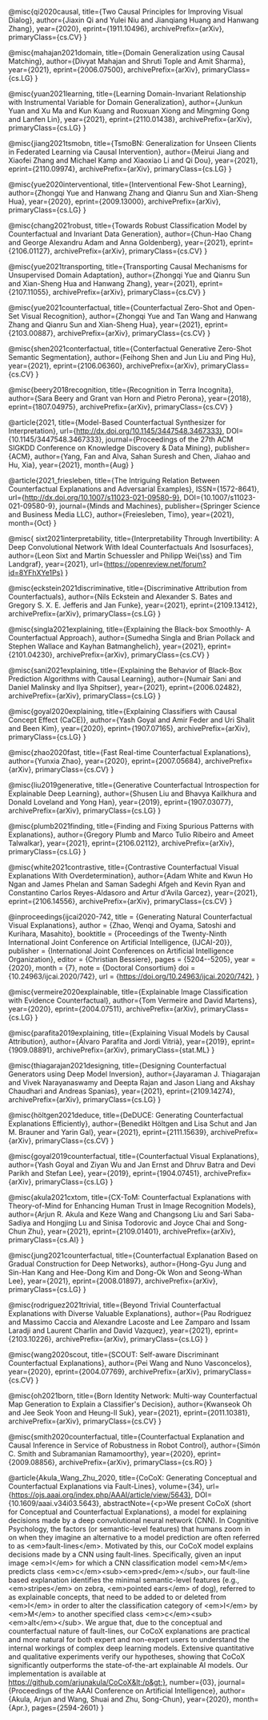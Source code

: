 <!-- Eliminating Bias using Causal Inference -->

@misc{qi2020causal,
      title={Two Causal Principles for Improving Visual Dialog}, 
      author={Jiaxin Qi and Yulei Niu and Jianqiang Huang and Hanwang Zhang},
      year={2020},
      eprint={1911.10496},
      archivePrefix={arXiv},
      primaryClass={cs.CV}
}

@misc{mahajan2021domain,
      title={Domain Generalization using Causal Matching}, 
      author={Divyat Mahajan and Shruti Tople and Amit Sharma},
      year={2021},
      eprint={2006.07500},
      archivePrefix={arXiv},
      primaryClass={cs.LG}
}

@misc{yuan2021learning,
      title={Learning Domain-Invariant Relationship with Instrumental Variable for Domain Generalization}, 
      author={Junkun Yuan and Xu Ma and Kun Kuang and Ruoxuan Xiong and Mingming Gong and Lanfen Lin},
      year={2021},
      eprint={2110.01438},
      archivePrefix={arXiv},
      primaryClass={cs.LG}
}

@misc{jiang2021tsmobn,
      title={TsmoBN: Generalization for Unseen Clients in Federated Learning via Causal Intervention}, 
      author={Meirui Jiang and Xiaofei Zhang and Michael Kamp and Xiaoxiao Li and Qi Dou},
      year={2021},
      eprint={2110.09974},
      archivePrefix={arXiv},
      primaryClass={cs.LG}
}

@misc{yue2020interventional,
      title={Interventional Few-Shot Learning}, 
      author={Zhongqi Yue and Hanwang Zhang and Qianru Sun and Xian-Sheng Hua},
      year={2020},
      eprint={2009.13000},
      archivePrefix={arXiv},
      primaryClass={cs.LG}
}



<!-- Causal Augmentation -->

@misc{chang2021robust,
      title={Towards Robust Classification Model by Counterfactual and Invariant Data Generation}, 
      author={Chun-Hao Chang and George Alexandru Adam and Anna Goldenberg},
      year={2021},
      eprint={2106.01127},
      archivePrefix={arXiv},
      primaryClass={cs.CV}
}

@misc{yue2021transporting,
      title={Transporting Causal Mechanisms for Unsupervised Domain Adaptation}, 
      author={Zhongqi Yue and Qianru Sun and Xian-Sheng Hua and Hanwang Zhang},
      year={2021},
      eprint={2107.11055},
      archivePrefix={arXiv},
      primaryClass={cs.CV}
}

@misc{yue2021counterfactual,
      title={Counterfactual Zero-Shot and Open-Set Visual Recognition}, 
      author={Zhongqi Yue and Tan Wang and Hanwang Zhang and Qianru Sun and Xian-Sheng Hua},
      year={2021},
      eprint={2103.00887},
      archivePrefix={arXiv},
      primaryClass={cs.CV}
}

@misc{shen2021conterfactual,
      title={Conterfactual Generative Zero-Shot Semantic Segmentation}, 
      author={Feihong Shen and Jun Liu and Ping Hu},
      year={2021},
      eprint={2106.06360},
      archivePrefix={arXiv},
      primaryClass={cs.CV}
}




<!-- Others -->

@misc{beery2018recognition,
      title={Recognition in Terra Incognita}, 
      author={Sara Beery and Grant van Horn and Pietro Perona},
      year={2018},
      eprint={1807.04975},
      archivePrefix={arXiv},
      primaryClass={cs.CV}
}

@article{2021,
   title={Model-Based Counterfactual Synthesizer for Interpretation},
   url={http://dx.doi.org/10.1145/3447548.3467333},
   DOI={10.1145/3447548.3467333},
   journal={Proceedings of the 27th ACM SIGKDD Conference on Knowledge Discovery & Data Mining},
   publisher={ACM},
   author={Yang, Fan and Alva, Sahan Suresh and Chen, Jiahao and Hu, Xia},
   year={2021},
   month={Aug}
}

@article{2021_friesleben,
   title={The Intriguing Relation Between Counterfactual Explanations and Adversarial Examples},
   ISSN={1572-8641},
   url={http://dx.doi.org/10.1007/s11023-021-09580-9},
   DOI={10.1007/s11023-021-09580-9},
   journal={Minds and Machines},
   publisher={Springer Science and Business Media LLC},
   author={Freiesleben, Timo},
   year={2021},
   month={Oct}
}




<!-- Counterfactual Explanation -->

@misc{
sixt2021interpretability,
title={Interpretability Through Invertibility: A Deep Convolutional Network With Ideal Counterfactuals And Isosurfaces},
author={Leon Sixt and Martin Schuessler and Philipp Wei{\ss} and Tim Landgraf},
year={2021},
url={https://openreview.net/forum?id=8YFhXYe1Ps}
}


@misc{eckstein2021discriminative,
      title={Discriminative Attribution from Counterfactuals}, 
      author={Nils Eckstein and Alexander S. Bates and Gregory S. X. E. Jefferis and Jan Funke},
      year={2021},
      eprint={2109.13412},
      archivePrefix={arXiv},
      primaryClass={cs.LG}
}

@misc{singla2021explaining,
      title={Explaining the Black-box Smoothly- A Counterfactual Approach}, 
      author={Sumedha Singla and Brian Pollack and Stephen Wallace and Kayhan Batmanghelich},
      year={2021},
      eprint={2101.04230},
      archivePrefix={arXiv},
      primaryClass={cs.CV}
}

@misc{sani2021explaining,
      title={Explaining the Behavior of Black-Box Prediction Algorithms with Causal Learning}, 
      author={Numair Sani and Daniel Malinsky and Ilya Shpitser},
      year={2021},
      eprint={2006.02482},
      archivePrefix={arXiv},
      primaryClass={cs.LG}
}

@misc{goyal2020explaining,
      title={Explaining Classifiers with Causal Concept Effect (CaCE)}, 
      author={Yash Goyal and Amir Feder and Uri Shalit and Been Kim},
      year={2020},
      eprint={1907.07165},
      archivePrefix={arXiv},
      primaryClass={cs.LG}
}

@misc{zhao2020fast,
      title={Fast Real-time Counterfactual Explanations}, 
      author={Yunxia Zhao},
      year={2020},
      eprint={2007.05684},
      archivePrefix={arXiv},
      primaryClass={cs.CV}
}

@misc{liu2019generative,
      title={Generative Counterfactual Introspection for Explainable Deep Learning}, 
      author={Shusen Liu and Bhavya Kailkhura and Donald Loveland and Yong Han},
      year={2019},
      eprint={1907.03077},
      archivePrefix={arXiv},
      primaryClass={cs.LG}
}

@misc{plumb2021finding,
      title={Finding and Fixing Spurious Patterns with Explanations}, 
      author={Gregory Plumb and Marco Tulio Ribeiro and Ameet Talwalkar},
      year={2021},
      eprint={2106.02112},
      archivePrefix={arXiv},
      primaryClass={cs.LG}
}

@misc{white2021contrastive,
      title={Contrastive Counterfactual Visual Explanations With Overdetermination}, 
      author={Adam White and Kwun Ho Ngan and James Phelan and Saman Sadeghi Afgeh and Kevin Ryan and Constantino Carlos Reyes-Aldasoro and Artur d'Avila Garcez},
      year={2021},
      eprint={2106.14556},
      archivePrefix={arXiv},
      primaryClass={cs.CV}
}

@inproceedings{ijcai2020-742,
  title     = {Generating Natural Counterfactual Visual Explanations},
  author    = {Zhao, Wenqi and Oyama, Satoshi and Kurihara, Masahito},
  booktitle = {Proceedings of the Twenty-Ninth International Joint Conference on
               Artificial Intelligence, {IJCAI-20}},
  publisher = {International Joint Conferences on Artificial Intelligence Organization},
  editor    = {Christian Bessiere},
  pages     = {5204--5205},
  year      = {2020},
  month     = {7},
  note      = {Doctoral Consortium}
  doi       = {10.24963/ijcai.2020/742},
  url       = {https://doi.org/10.24963/ijcai.2020/742},
}

@misc{vermeire2020explainable,
      title={Explainable Image Classification with Evidence Counterfactual}, 
      author={Tom Vermeire and David Martens},
      year={2020},
      eprint={2004.07511},
      archivePrefix={arXiv},
      primaryClass={cs.LG}
}

@misc{parafita2019explaining,
      title={Explaining Visual Models by Causal Attribution}, 
      author={Álvaro Parafita and Jordi Vitrià},
      year={2019},
      eprint={1909.08891},
      archivePrefix={arXiv},
      primaryClass={stat.ML}
}

@misc{thiagarajan2021designing,
      title={Designing Counterfactual Generators using Deep Model Inversion}, 
      author={Jayaraman J. Thiagarajan and Vivek Narayanaswamy and Deepta Rajan and Jason Liang and Akshay Chaudhari and Andreas Spanias},
      year={2021},
      eprint={2109.14274},
      archivePrefix={arXiv},
      primaryClass={cs.LG}
}

@misc{höltgen2021deduce,
      title={DeDUCE: Generating Counterfactual Explanations Efficiently}, 
      author={Benedikt Höltgen and Lisa Schut and Jan M. Brauner and Yarin Gal},
      year={2021},
      eprint={2111.15639},
      archivePrefix={arXiv},
      primaryClass={cs.CV}
}

@misc{goyal2019counterfactual,
      title={Counterfactual Visual Explanations}, 
      author={Yash Goyal and Ziyan Wu and Jan Ernst and Dhruv Batra and Devi Parikh and Stefan Lee},
      year={2019},
      eprint={1904.07451},
      archivePrefix={arXiv},
      primaryClass={cs.LG}
}

@misc{akula2021cxtom,
      title={CX-ToM: Counterfactual Explanations with Theory-of-Mind for Enhancing Human Trust in Image Recognition Models}, 
      author={Arjun R. Akula and Keze Wang and Changsong Liu and Sari Saba-Sadiya and Hongjing Lu and Sinisa Todorovic and Joyce Chai and Song-Chun Zhu},
      year={2021},
      eprint={2109.01401},
      archivePrefix={arXiv},
      primaryClass={cs.AI}
}

@misc{jung2021counterfactual,
      title={Counterfactual Explanation Based on Gradual Construction for Deep Networks}, 
      author={Hong-Gyu Jung and Sin-Han Kang and Hee-Dong Kim and Dong-Ok Won and Seong-Whan Lee},
      year={2021},
      eprint={2008.01897},
      archivePrefix={arXiv},
      primaryClass={cs.LG}
}

@misc{rodriguez2021trivial,
      title={Beyond Trivial Counterfactual Explanations with Diverse Valuable Explanations}, 
      author={Pau Rodriguez and Massimo Caccia and Alexandre Lacoste and Lee Zamparo and Issam Laradji and Laurent Charlin and David Vazquez},
      year={2021},
      eprint={2103.10226},
      archivePrefix={arXiv},
      primaryClass={cs.LG}
}

@misc{wang2020scout,
      title={SCOUT: Self-aware Discriminant Counterfactual Explanations}, 
      author={Pei Wang and Nuno Vasconcelos},
      year={2020},
      eprint={2004.07769},
      archivePrefix={arXiv},
      primaryClass={cs.CV}
}

@misc{oh2021born,
      title={Born Identity Network: Multi-way Counterfactual Map Generation to Explain a Classifier's Decision}, 
      author={Kwanseok Oh and Jee Seok Yoon and Heung-Il Suk},
      year={2021},
      eprint={2011.10381},
      archivePrefix={arXiv},
      primaryClass={cs.CV}
}

@misc{smith2020counterfactual,
      title={Counterfactual Explanation and Causal Inference in Service of Robustness in Robot Control}, 
      author={Simón C. Smith and Subramanian Ramamoorthy},
      year={2020},
      eprint={2009.08856},
      archivePrefix={arXiv},
      primaryClass={cs.RO}
}

@article{Akula_Wang_Zhu_2020, title={CoCoX: Generating Conceptual and Counterfactual Explanations via Fault-Lines}, volume={34}, url={https://ojs.aaai.org/index.php/AAAI/article/view/5643}, DOI={10.1609/aaai.v34i03.5643}, abstractNote={&lt;p&gt;We present CoCoX (short for Conceptual and Counterfactual Explanations), a model for explaining decisions made by a deep convolutional neural network (CNN). In Cognitive Psychology, the factors (or semantic-level features) that humans zoom in on when they imagine an alternative to a model prediction are often referred to as &lt;em&gt;fault-lines&lt;/em&gt;. Motivated by this, our CoCoX model explains decisions made by a CNN using fault-lines. Specifically, given an input image &lt;em&gt;I&lt;/em&gt; for which a CNN classification model &lt;em&gt;M&lt;/em&gt; predicts class &lt;em&gt;c&lt;/em&gt;&lt;sub&gt;&lt;em&gt;pred&lt;/em&gt;&lt;/sub&gt;, our fault-line based explanation identifies the minimal semantic-level features (e.g., &lt;em&gt;stripes&lt;/em&gt; on zebra, &lt;em&gt;pointed ears&lt;/em&gt; of dog), referred to as explainable concepts, that need to be added to or deleted from &lt;em&gt;I&lt;/em&gt; in order to alter the classification category of &lt;em&gt;I&lt;/em&gt; by &lt;em&gt;M&lt;/em&gt; to another specified class &lt;em&gt;c&lt;/em&gt;&lt;sub&gt;&lt;em&gt;alt&lt;/em&gt;&lt;/sub&gt;. We argue that, due to the conceptual and counterfactual nature of fault-lines, our CoCoX explanations are practical and more natural for both expert and non-expert users to understand the internal workings of complex deep learning models. Extensive quantitative and qualitative experiments verify our hypotheses, showing that CoCoX significantly outperforms the state-of-the-art explainable AI models. Our implementation is available at https://github.com/arjunakula/CoCoX&lt;/p&gt;}, number={03}, journal={Proceedings of the AAAI Conference on Artificial Intelligence}, author={Akula, Arjun and Wang, Shuai and Zhu, Song-Chun}, year={2020}, month={Apr.}, pages={2594-2601} }


